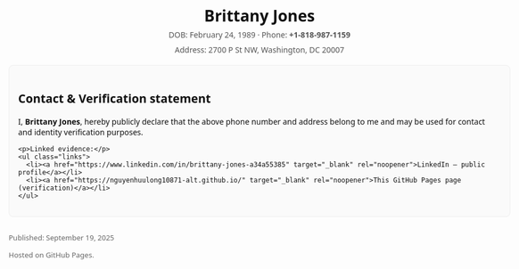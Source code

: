 <!doctype html>
<html lang="en">
<head>
  <meta charset="utf-8">
  <title>Brittany Jones — Contact & Verification</title>
  <meta name="viewport" content="width=device-width,initial-scale=1">
  <meta name="robots" content="index,follow">
  <style>
    body { font-family: system-ui, -apple-system, "Segoe UI", Roboto, "Helvetica Neue", Arial; padding:28px; max-width:900px; margin:auto; color:#111; }
    header { display:block; margin-bottom:6px; }
    h1 { font-size:28px; margin:0 0 6px 0; }
    .meta { color:#555; font-size:14px; margin-bottom:8px; }
    .card { border:1px solid #eee; padding:16px; border-radius:8px; margin-top:18px; background:#fafafa; }
    a { color:#0366d6; text-decoration:none; }
    footer { margin-top:28px; color:#666; font-size:13px; }
    ul.links { margin:6px 0 0 18px; }
  </style>
  <script type="application/ld+json">
  {
    "@context": "https://schema.org",
    "@type": "Person",
    "name": "Brittany Jones",
    "birthDate": "1989-02-24",
    "telephone": "+1-818-987-1159",
    "email": "mailto:nguyenhuulong10871@gmail.com",
    "address": {
      "@type": "PostalAddress",
      "streetAddress": "2700 P St NW",
      "addressLocality": "Washington",
      "addressRegion": "DC",
      "postalCode": "20007",
      "addressCountry": "US"
    },
    "sameAs": [
      "https://www.linkedin.com/in/brittany-jones-a34a55385",
      "https://nguyenhuulong10871-alt.github.io/"
    ]
  }
  </script>
</head>
<body>
  <header>
    <div>
      <h1>Brittany Jones</h1>
      <div class="meta">DOB: February 24, 1989 · Phone: <strong>+1-818-987-1159</strong></div>
      <div class="meta">Address: 2700 P St NW, Washington, DC 20007</div>
    </div>
  </header>

  <section class="card">
    <h2>Contact & Verification statement</h2>
    <p>I, <strong>Brittany Jones</strong>, hereby publicly declare that the above phone number and address belong to me and may be used for contact and identity verification purposes.</p>

    <p>Linked evidence:</p>
    <ul class="links">
      <li><a href="https://www.linkedin.com/in/brittany-jones-a34a55385" target="_blank" rel="noopener">LinkedIn — public profile</a></li>
      <li><a href="https://nguyenhuulong10871-alt.github.io/" target="_blank" rel="noopener">This GitHub Pages page (verification)</a></li>
    </ul>
  </section>

  <footer>
    <p>Published: September 19, 2025</p>
    <p>Hosted on GitHub Pages.</p>
  </footer>
</body>
</html>
